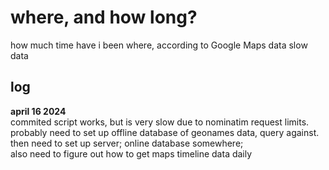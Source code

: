 # where, and how long?
how much time have i been where, according to Google Maps data
slow data

## log
**april 16 2024**\
commited script works, but is very slow due to nominatim request limits.\
probably need to set up offline database of geonames data, query against.\
then need to set up server; online database somewhere;\
also need to figure out how to get maps timeline data daily
